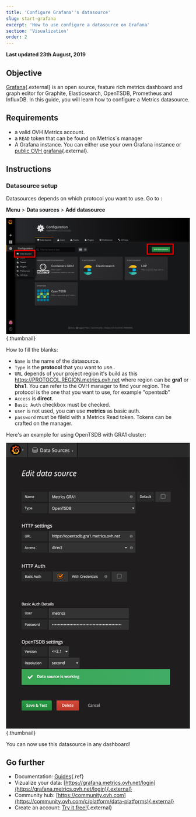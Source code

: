 ```yaml
---
title: 'Configure Grafana''s datasource'
slug: start-grafana
excerpt: 'How to use configure a datasource on Grafana'
section: 'Visualization'
order: 2
---
```


**Last updated 23th August, 2019**

## Objective

[Grafana](https://grafana.com/){.external} is an open source, feature rich metrics dashboard and graph editor for Graphite, Elasticsearch, OpenTSDB, Prometheus and InfluxDB. In this guide, you will learn how to configure a Metrics datasource.

## Requirements

- a valid OVH Metrics account.
- a `READ` token that can be found on Metrics`s manager
- A Grafana instance. You can either use your own Grafana instance or [public OVH grafana](https://grafana.metrics.ovh.net){.external}.

## Instructions

### Datasource setup

Datasources depends on which protocol you want to use. Go to :

__Menu__ > __Data sources__ > __Add datasource__

![menu](images/grafana-menu-datasource.png){.thumbnail}

How to fill the blanks:

* `Name` is the name of the datasource.
* `Type` is the __protocol__ that you want to use..
* `URL` depends of your project region it's build as this https://PROTOCOL.REGION.metrics.ovh.net where region can be __gra1__ or __bhs1__. You can refer to the OVH manager to find your region. The protocol is the one that you want to use, for example "opentsdb"
* `Access` is __direct__.
* `Basic Auth` checkbox must be checked.
* `user` is not used, you can use __metrics__ as basic auth.
* `password` must be fileld with a Metrics Read token. Tokens can be crafted on the manager.

Here's an example for using OpenTSDB with GRA1 cluster:

![menu](images/grafana-datasource-opentsdb.png){.thumbnail}

You can now use this datasource in any dashboard!

## Go further

- Documentation: [Guides](../product.fr-fr.md){.ref}
- Vizualize your data: [https://grafana.metrics.ovh.net/login](https://grafana.metrics.ovh.net/login){.external}
- Community hub: [https://community.ovh.com](https://community.ovh.com/c/platform/data-platforms){.external}
- Create an account: [Try it free!](https://www.ovh.com/fr/order/express/#/new/express/resume?products=~(~(planCode~'metrics-free-trial~configuration~(~(label~'region~values~(~'gra1)))~option~(~)~quantity~1~productId~'metrics))&paymentMeanRequired=0){.external}